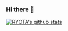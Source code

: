 ### Hi there 👋

[![RYOTA's github stats](https://github-readme-stats.vercel.app/api?username=RYOTA-KOBA)](https://github.com/RYOTA-KOBA/github-readme-stats&count_private=true?show_icons=true?theme=tokyonight)


